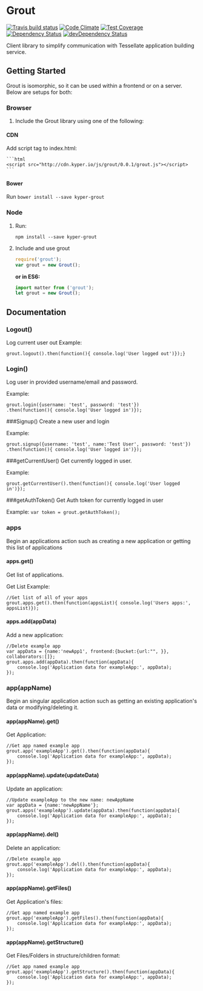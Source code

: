 # Grout

[![Travis build status](https://travis-ci.org/KyperTech/grout.svg?branch=master)](https://travis-ci.org/KyperTech/grout)
[![Code Climate](https://codeclimate.com/github/KyperTech/grout/badges/gpa.svg)](https://codeclimate.com/github/KyperTech/grout)
[![Test Coverage](https://codeclimate.com/github/KyperTech/grout/badges/coverage.svg)](https://codeclimate.com/github/KyperTech/grout)
[![Dependency Status](https://david-dm.org/KyperTech/grout.svg)](https://david-dm.org/KyperTech/grout)
[![devDependency Status](https://david-dm.org/KyperTech/grout/dev-status.svg)](https://david-dm.org/KyperTech/grout#info=devDependencies)

Client library to simplify communication with Tessellate application building service.

## Getting Started

Grout is isomorphic, so it can be used within a frontend or on a server. Below are setups for both:

### Browser
1. Include the Grout library using one of the following:
  #### CDN
  Add script tag to index.html:
    
    ```html
    <script src="http://cdn.kyper.io/js/grout/0.0.1/grout.js"></script>
    ```

  #### Bower
  Run `bower install --save kyper-grout`

### Node
1. Run:
    ```
    npm install --save kyper-grout
    ```
2. Include and use grout

    ```javascript
    require('grout');
    var grout = new Grout();
    ```
    **or in ES6:**
    ```javascript
    import matter from ('grout');
    let grout = new Grout();
    ```
## Documentation

### Logout()
Log current user out
Example: 
```
grout.logout().then(function(){ console.log('User logged out')});}
```

### Login()
Log user in provided username/email and password.

Example: 
```
grout.login({username: 'test', password: 'test'})
.then(function(){ console.log('User logged in')});
```

###Signup()
Create a new user and login

Example: 
```
grout.signup({username: 'test', name:'Test User', password: 'test'})
.then(function(){ console.log('User logged in')});
```

###getCurrentUser()
Get currently logged in user.

Example: 
```
grout.getCurrentUser().then(function(){ console.log('User logged in')});
```

###getAuthToken()
Get Auth token for currently logged in user

Example: `var token = grout.getAuthToken();`

### apps
Begin an applications action such as creating a new application or getting this list of applications

#### apps.get()

Get list of applications.

Get List Example: 
```
//Get list of all of your apps
grout.apps.get().then(function(appsList){ console.log('Users apps:', appsList)});
```


#### apps.add(appData)

Add a new application:

```
//Delete example app
var appData = {name:'newApp1', frontend:{bucket:{url:"", }}, collaborators:[]};
grout.apps.add(appData).then(function(appData){ 
    console.log('Application data for exampleApp:', appData);
});
```

### app(appName)
Begin an singular application action such as getting an existing application's data or modifying/deleting it.

#### app(appName).get()

Get Application: 
```
//Get app named example app
grout.app('exampleApp').get().then(function(appData){ 
    console.log('Application data for exampleApp:', appData);
});
```


#### app(appName).update(updateData)

Update an application:

```
//Update exampleApp to the new name: newAppName
var appData = {name:'newAppName'};
grout.apps('exampleApp').update(appData).then(function(appData){ 
    console.log('Application data for exampleApp:', appData);
});
```

#### app(appName).del()

Delete an application:

```
//Delete example app
grout.app('exampleApp').del().then(function(appData){ 
    console.log('Application data for exampleApp:', appData);
});
```


#### app(appName).getFiles()
Get Application's files:
```
//Get app named example app
grout.app('exampleApp').getFiles().then(function(appData){ 
    console.log('Application data for exampleApp:', appData);
});
```

#### app(appName).getStructure()
Get Files/Folders in structure/children format:
```
//Get app named example app
grout.app('exampleApp').getStructure().then(function(appData){ 
    console.log('Application data for exampleApp:', appData);
});
```